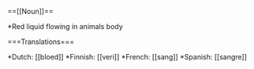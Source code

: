 ==[[Noun]]==

*Red liquid flowing in animals body

===Translations===

*Dutch: [[bloed]]
*Finnish: [[veri]]
*French: [[sang]]
*Spanish: [[sangre]]
